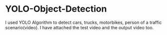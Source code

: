 # YOLO-Object-Detection
I used YOLO Algorithm to detect cars, trucks, motorbikes, person of a traffic scenario(video).
I have attached the test video and the output video too.
